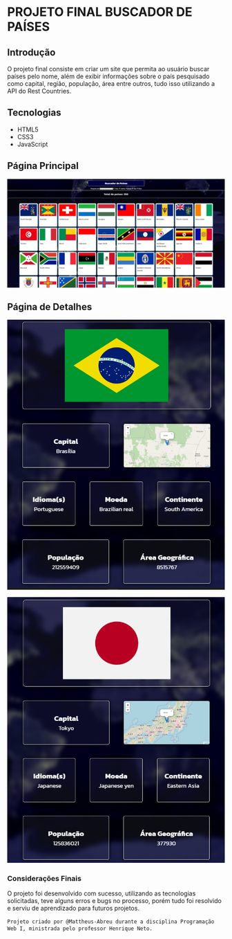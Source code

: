 # PROJETO FINAL BUSCADOR DE PAÍSES

## Introdução
O projeto final consiste em criar um site que permita ao usuário buscar países pelo nome, além de exibir informações sobre o país pesquisado como capital, região, população, área entre outros, tudo isso utilizando a API do Rest Countries.

## Tecnologias
- HTML5
- CSS3
- JavaScript

## Página Principal
![alt text](image.png)

## Página de Detalhes
![alt text](image-1.png)

![alt text](image-2.png)

### Considerações Finais
O projeto foi desenvolvido com sucesso, utilizando as tecnologias solicitadas, teve alguns erros e bugs no processo, porém tudo foi resolvido e serviu de aprendizado para futuros projetos.

```
Projeto criado por @Mattheus-Abreu durante a disciplina Programação Web I, ministrada pelo professor Henrique Neto.
```